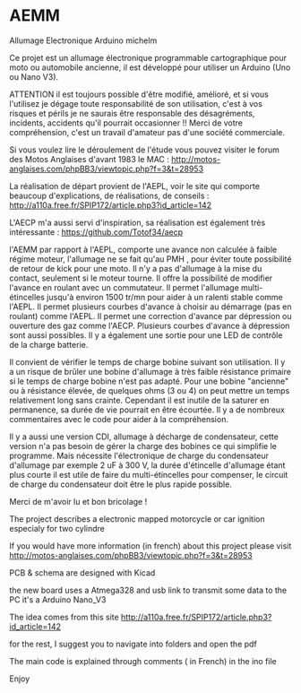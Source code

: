 # AEMM
Allumage Electronique Arduino michelm

Ce projet est un allumage électronique programmable cartographique pour moto ou automobile ancienne, il est développé pour utiliser un Arduino (Uno ou Nano V3).

ATTENTION il est toujours possible d'être modifié, amélioré, et si vous l'utilisez je dégage toute responsabilité de son utilisation, c'est à vos risques et périls je ne saurais être responsable des désagréments, incidents, accidents qu'il pourrait occasionner !!
Merci de votre compréhension, c'est un travail d'amateur pas d'une société commerciale.


Si vous voulez lire le déroulement de l'étude vous pouvez visiter le forum des Motos Anglaises d'avant 1983 le MAC :
http://motos-anglaises.com/phpBB3/viewtopic.php?f=3&t=28953

La réalisation de départ provient de l'AEPL, voir le site qui comporte beaucoup d'explications, de réalisations, de conseils :
http://a110a.free.fr/SPIP172/article.php3?id_article=142

L'AECP m'a aussi servi d'inspiration, sa réalisation est également très intéressante :
https://github.com/Totof34/aecp

l'AEMM par rapport à l'AEPL, comporte une avance non calculée à faible régime moteur, l'allumage ne se fait qu'au PMH , pour éviter toute possibilité de retour de kick pour une moto.
Il n'y a pas d'allumage à la mise du contact, seulement si le moteur tourne.
Il offre la possibilité de modifier l'avance en roulant avec un commutateur.
Il permet l'allumage multi-étincelles jusqu'à environ 1500 tr/mn pour aider à un ralenti stable comme l'AEPL.
Il permet plusieurs courbes d'avance à choisir au démarrage (pas en roulant) comme l'AEPL.
Il permet une correction d'avance par dépression ou ouverture des gaz comme l'AECP.
Plusieurs courbes d'avance à dépression sont aussi possibles.
Il y a également une sortie pour une LED de contrôle de la charge batterie.

Il convient de vérifier le temps de charge bobine suivant son utilisation. Il y a un risque de brûler une bobine d'allumage à très faible résistance primaire si le temps de charge bobine n'est pas adapté.
Pour une bobine "ancienne" ou à résistance élevée, de quelques ohms (3 ou 4)  on peut mettre un temps relativement long sans crainte. Cependant il est inutile de la saturer en permanence, sa durée de vie pourrait en être écourtée.
Il y a de nombreux commentaires avec le code pour aider à la compréhension.

Il y a aussi une version CDI, allumage à décharge de condensateur, cette version n'a pas besoin de gérer la charge des bobines ce qui simplifie le programme. Mais nécessite l'électronique de charge du condensateur d'allumage par exemple 2 uF à 300 V, la durée d'étincelle d'allumage étant plus courte il est utile de faire du multi-étincelles pour compenser, le circuit de charge du condensateur doit être le plus rapide possible.

Merci de m'avoir lu et bon bricolage !


The project describes a electronic mapped motorcycle or car ignition
especialy for two cylindre

If you would have more information (in french) about this project please visit 
http://motos-anglaises.com/phpBB3/viewtopic.php?f=3&t=28953


PCB & schema are designed with Kicad

the new board uses a Atmega328 and usb link to transmit some data to the PC
it's a Arduino Nano_V3

The idea comes from this site
http://a110a.free.fr/SPIP172/article.php3?id_article=142


for the rest, I suggest you to navigate into folders and open the pdf

The main code is explained through comments ( in French) in the ino file


Enjoy
